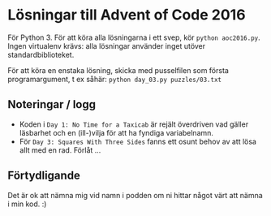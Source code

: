 # Lösningar till Advent of Code 2016

För Python 3. För att köra alla lösningarna i ett svep,
kör `python aoc2016.py`. Ingen virtualenv krävs: alla lösningar
använder inget utöver standardbiblioteket.

För att köra en enstaka lösning, skicka med pusselfilen
som första programargument, t ex såhär: `python day_03.py puzzles/03.txt`

## Noteringar / logg

 * Koden i `Day 1: No Time for a Taxicab` är rejält överdriven vad gäller
   läsbarhet och en (ill-)vilja för att ha fyndiga variabelnamn.
 * För `Day 3: Squares With Three Sides` fanns ett osunt behov av att lösa
   allt med en rad. Förlåt ...

## Förtydligande

Det är ok att nämna mig vid namn i podden om ni hittar något värt
att nämna i min kod. :)